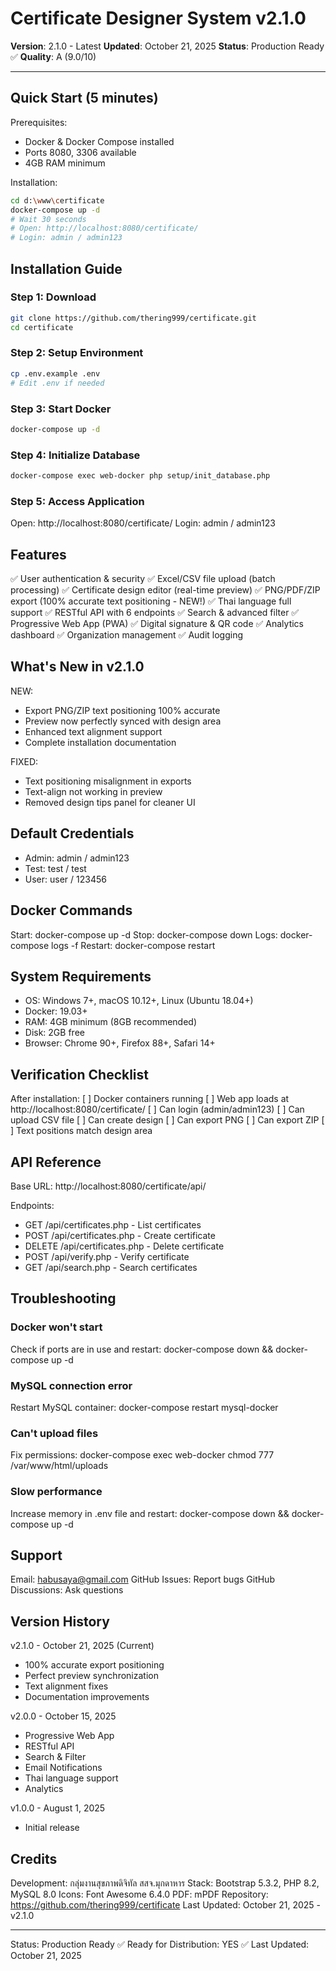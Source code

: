 # Certificate Designer System v2.1.0

**Version**: 2.1.0 - Latest
**Updated**: October 21, 2025
**Status**: Production Ready ✅
**Quality**: A (9.0/10)

---

## Quick Start (5 minutes)

Prerequisites:
- Docker & Docker Compose installed
- Ports 8080, 3306 available
- 4GB RAM minimum

Installation:

```bash
cd d:\www\certificate
docker-compose up -d
# Wait 30 seconds
# Open: http://localhost:8080/certificate/
# Login: admin / admin123
```

## Installation Guide

### Step 1: Download
```bash
git clone https://github.com/thering999/certificate.git
cd certificate
```

### Step 2: Setup Environment
```bash
cp .env.example .env
# Edit .env if needed
```

### Step 3: Start Docker
```bash
docker-compose up -d
```

### Step 4: Initialize Database
```bash
docker-compose exec web-docker php setup/init_database.php
```

### Step 5: Access Application
Open: http://localhost:8080/certificate/
Login: admin / admin123

## Features

✅ User authentication & security
✅ Excel/CSV file upload (batch processing)
✅ Certificate design editor (real-time preview)
✅ PNG/PDF/ZIP export (100% accurate text positioning - NEW!)
✅ Thai language full support
✅ RESTful API with 6 endpoints
✅ Search & advanced filter
✅ Progressive Web App (PWA)
✅ Digital signature & QR code
✅ Analytics dashboard
✅ Organization management
✅ Audit logging

## What's New in v2.1.0

NEW:
- Export PNG/ZIP text positioning 100% accurate
- Preview now perfectly synced with design area
- Enhanced text alignment support
- Complete installation documentation

FIXED:
- Text positioning misalignment in exports
- Text-align not working in preview
- Removed design tips panel for cleaner UI

## Default Credentials

- Admin: admin / admin123
- Test: test / test
- User: user / 123456

## Docker Commands

Start: docker-compose up -d
Stop: docker-compose down
Logs: docker-compose logs -f
Restart: docker-compose restart

## System Requirements

- OS: Windows 7+, macOS 10.12+, Linux (Ubuntu 18.04+)
- Docker: 19.03+
- RAM: 4GB minimum (8GB recommended)
- Disk: 2GB free
- Browser: Chrome 90+, Firefox 88+, Safari 14+

## Verification Checklist

After installation:
[ ] Docker containers running
[ ] Web app loads at http://localhost:8080/certificate/
[ ] Can login (admin/admin123)
[ ] Can upload CSV file
[ ] Can create design
[ ] Can export PNG
[ ] Can export ZIP
[ ] Text positions match design area

## API Reference

Base URL: http://localhost:8080/certificate/api/

Endpoints:
- GET /api/certificates.php - List certificates
- POST /api/certificates.php - Create certificate
- DELETE /api/certificates.php - Delete certificate
- POST /api/verify.php - Verify certificate
- GET /api/search.php - Search certificates

## Troubleshooting

### Docker won't start
Check if ports are in use and restart:
docker-compose down && docker-compose up -d

### MySQL connection error
Restart MySQL container:
docker-compose restart mysql-docker

### Can't upload files
Fix permissions:
docker-compose exec web-docker chmod 777 /var/www/html/uploads

### Slow performance
Increase memory in .env file and restart:
docker-compose down && docker-compose up -d

## Support

Email: habusaya@gmail.com
GitHub Issues: Report bugs
GitHub Discussions: Ask questions

## Version History

v2.1.0 - October 21, 2025 (Current)
- 100% accurate export positioning
- Perfect preview synchronization
- Text alignment fixes
- Documentation improvements

v2.0.0 - October 15, 2025
- Progressive Web App
- RESTful API
- Search & Filter
- Email Notifications
- Thai language support
- Analytics

v1.0.0 - August 1, 2025
- Initial release

## Credits

Development: กลุ่มงานสุขภาพดิจิทัล สสจ.มุกดาหาร
Stack: Bootstrap 5.3.2, PHP 8.2, MySQL 8.0
Icons: Font Awesome 6.4.0
PDF: mPDF
Repository: https://github.com/thering999/certificate
Last Updated: October 21, 2025 - v2.1.0

---

Status: Production Ready ✅
Ready for Distribution: YES ✅
Last Updated: October 21, 2025
